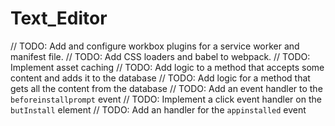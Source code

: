 # Text_Editor

// TODO: Add and configure workbox plugins for a service worker and manifest file.
// TODO: Add CSS loaders and babel to webpack.
// TODO: Implement asset caching
// TODO: Add logic to a method that accepts some content and adds it to the database
// TODO: Add logic for a method that gets all the content from the database
// TODO: Add an event handler to the `beforeinstallprompt` event
// TODO: Implement a click event handler on the `butInstall` element
// TODO: Add an handler for the `appinstalled` event
